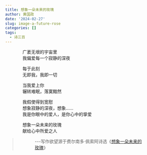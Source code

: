 ```yaml
---
title: 想象一朵未来的玫瑰
author: 黄国政
date: '2024-02-27'
slug: image-a-future-rose
categories: []
tags:
  - 诗三百
---
```


<style>
  p {
  margin: 1em 0;
  padding: 0 4em;
  }
</style>

<!--more-->

广袤无垠的宇宙里  
我偏爱每一个寂静的深夜  

每于此刻  
无即我，我即一切  

当我爱上你  
辗转难眠，落寞黯然  

我假使得到宽慰  
想象寂静的深夜，想象……  
我是你眼中的爱人，是你心中的挚爱  

想象一朵未来的玫瑰  
献给心中所爱之人  

> ---写作欲望源于费尔南多·佩索阿诗选《[想象一朵未来的玫瑰](https://book.douban.com/subject/30443973/)》